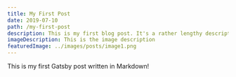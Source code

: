 ```yaml
---
title: My First Post
date: 2019-07-10
path: /my-first-post
description: This is my first blog post. It's a rather lengthy description.
imageDescription: This is the image description
featuredImage: ../images/posts/image1.png
---
```


This is my first Gatsby post written in Markdown!
